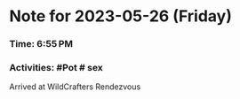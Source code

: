 # Note for 2023-05-26 (Friday)
### Time: 6:55 PM
### Activities: #Pot  # sex

Arrived at WildCrafters Rendezvous
